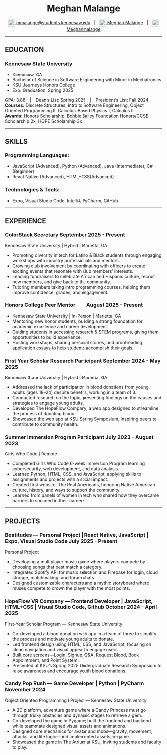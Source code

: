 <div align="center">
  <h1>Meghan Malange</h1>
  
  <a href="mailto:mmalange@students.kennesaw.edu">
    <img alt="Email" width="22" src="https://cdn.jsdelivr.net/npm/simple-icons@v3/icons/microsoftoutlook.svg" style="vertical-align: middle;" />
  </a>
  <a href="mailto:mmalange@students.kennesaw.edu">mmalange@students.kennesaw.edu</a>
  &nbsp;&nbsp;|&nbsp;&nbsp;
  <a href="https://www.linkedin.com/in/meghan-malange">
    <img alt="LinkedIn" width="22" src="https://cdn.jsdelivr.net/npm/simple-icons@v3/icons/linkedin.svg" style="vertical-align: middle;" />
  </a>
  <a href="https://www.linkedin.com/in/meghan malange">Meghan Malange</a>
  &nbsp;&nbsp;|&nbsp;&nbsp;
  <a href="https://www.github.com/Meghanmalange">
    <img alt="GitHub" width="22" src="https://cdn.jsdelivr.net/npm/simple-icons@v3/icons/github.svg" style="vertical-align: middle;" />
  </a>
  <a href="https://www.github.com/Meghanmalange">Meghanmalange</a>
</div>

---

## EDUCATION
### Kennesaw State University
- Kennesaw, GA
- Bachelor of Science in Software Engineering with Minor in Mechatronics 
- KSU Journeys Honors College  		
- Exp. Graduation: Spring 2025    

GPA: 3.88 | Dean’s List: Spring 2025 | President’s List: Fall 2024  
**Courses:** Discrete Structures, Intro to Software Engineering, Object Oriented Programming II, Calculus-Based Physics I, Calculus II  
**Awards:** Honors Scholarship, Bobbie Bailey Foundation Honors/CCSE Scholarship 2x, HOPE Scholarship 3x  

---

## SKILLS
### Programming Languages:
- JavaScript (Advanced), Python (Advanced), Java (Intermediate), C# (Beginner)
- React Native (Advanced), HTML+CSS(Advanced)
### Technologies & Tools:
- Expo, Visual Studio Code, IntelliJ, PyCharm, GitHub

---

## EXPERIENCE
### ColorStack Secretary	September 2025 - Present
Kennesaw State University | Hybrid | Marietta, GA
- Promoting diversity in tech for Latino & Black students through engaging workshops with industry professionals and mentors.
- Growing club involvement by coordinating with officers to create exciting events that resonate with club members’ interests.
- Leading fundraisers to celebrate African and Hispanic culture, recruit new members, and give back to the community.
- Tutoring members taking intro programming courses, helping them improve confidence, grades, and engagement.

### Honors College Peer Mentor  	August 2025 - Present
- Kennesaw State University | In-Person | Marietta, GA	
- Mentoring new honor students, building a strong foundation for academic excellence and career development.
- Guiding students in accessing research & STEM programs, giving them opportunities to build experience.
- Hosting workshops, sharing personal stories, and proofreading application essays to help students accomplish their goals.

### First Year Scholar Research Participant 	September 2024 - May 2025
Kennesaw State University | Hybrid | Marietta, GA
- Addressed the lack of participation in blood donations from young adults (ages 18–24) despite benefits, working in a team of 3.
- Conducted research on the topic, presenting findings on the causes and strategies to engage young adults.
- Developed The HopeFlow Company, a web app designed to streamline the process of donating blood.
- Showcased the web app at KSU Spring Symposium, inspiring peers to contribute to community health.

### Summer Immersion Program Participant	July 2023 -  August 2023
Girls Who Code | Remote
- Completed Girls Who Code 6-week Immersion Program learning cybersecurity, web development, and data analysis.
- Learned Python, HTML, CSS, and JavaScript, applying skills to assignments and projects with a social impact.
- Created first website, The Real Americans, honoring Native American culture, history, and ways to support the community.
- Learned from panels of women in tech who shared how they overcame barriers to succeed in their careers.

---

## PROJECTS 
### Beatitudes — Personal Project | React Native, JavaScript | Expo, Visual Studio Code	 July 2025 - Present
Personal Project 
- Developing a multiplayer music game where players compete by choosing songs that best match a category.
- Integrated Spotify API for music selection and Firebase for login, cloud storage, matchmaking, and forum chats.
- Designed customizable characters and a mythic storyboard where muses compete to crown the player with the most points.

### HopeFlow VR Company — Frontend Developer | JavaScript, HTML+CSS | Visual Studio Code, Github	October 2024 - April 2025
First-Year Scholar Program — Kennesaw State University
- Co-developed a blood donation web app in a team of three to simplify the process and motivate young adults to donate.
- Led frontend design using HTML, CSS, and JavaScript, focusing on clean navigation and visual appeal to engage users.
- Built core screens—Login, Signup, Q&A, Request Blood, Book Appointment, and Point System.
- Presented at KSU’s Spring 2025 Undergraduate Research Symposium to raise awareness and encourage youth blood donations.

### Candy Pop Rush — Game Developer | Python | PyCharm	November 2024
Object Oriented Programming I Project — Kennesaw State University
- A 2D platform, adventure game where a Candy Princess must go through tricky obstacles and dynamic stages to retrieve a gem.
- Co-developed the game in Pygame; built the frontend and backend while teammate designed visual assets and animations.
- Designed core mechanics for avatar and mobs—gravity, movement, attacks, and life logic—and implemented assets in-game.
- Showcased the game in The Atrium at KSU, inviting students and faculty to play.

